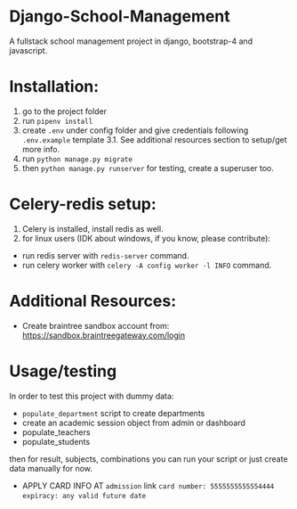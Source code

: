 # Django-School-Management
A fullstack school management project in django, bootstrap-4 and javascript.

# Installation:
1. go to the project folder
2. run `pipenv install`
3. create `.env` under config folder and give credentials following `.env.example` template
3.1. See additional resources section to setup/get more info.
4. run `python manage.py migrate`
5. then `python manage.py runserver`
for testing, create a superuser too.

# Celery-redis setup:
1. Celery is installed, install redis as well. <br>
2. for linux users (IDK about windows, if you know, please contribute): 
- run redis server with `redis-server` command.
- run celery worker with `celery -A config worker -l INFO` command.

# Additional Resources:
+ Create braintree sandbox account from: https://sandbox.braintreegateway.com/login

# Usage/testing
In order to test this project with dummy data:

* `populate_department` script to create departments
* create an academic session object from admin or dashboard
* populate_teachers
* populate_students

then for result, subjects, combinations you can run your script or just 
create data manually for now.

* APPLY CARD INFO AT `admission` link
`card number: 5555555555554444`
`expiracy: any valid future date` 
